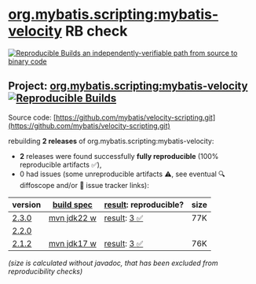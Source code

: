 [org.mybatis.scripting:mybatis-velocity](https://central.sonatype.com/artifact/org.mybatis.scripting/mybatis-velocity/versions) RB check
=======

[![Reproducible Builds](https://reproducible-builds.org/images/logos/rb.svg) an independently-verifiable path from source to binary code](https://reproducible-builds.org/)

## Project: [org.mybatis.scripting:mybatis-velocity](https://central.sonatype.com/artifact/org.mybatis.scripting/mybatis-velocity/versions) [![Reproducible Builds](https://img.shields.io/endpoint?url=https://raw.githubusercontent.com/jvm-repo-rebuild/reproducible-central/master/content/org/mybatis/scripting/mybatis-velocity/badge.json)](https://github.com/jvm-repo-rebuild/reproducible-central/blob/master/content/org/mybatis/scripting/mybatis-velocity/README.md)

Source code: [https://github.com/mybatis/velocity-scripting.git](https://github.com/mybatis/velocity-scripting.git)

rebuilding **2 releases** of org.mybatis.scripting:mybatis-velocity:
- **2** releases were found successfully **fully reproducible** (100% reproducible artifacts :white_check_mark:),
- 0 had issues (some unreproducible artifacts :warning:, see eventual :mag: diffoscope and/or :memo: issue tracker links):

| version | [build spec](/BUILDSPEC.md) | [result](https://reproducible-builds.org/docs/jvm/): reproducible? | size |
| -- | --------- | ------ | -- |
| [2.3.0](https://central.sonatype.com/artifact/org.mybatis.scripting/mybatis-velocity/2.3.0/pom) | [mvn jdk22 w](mybatis-velocity-2.3.0.buildspec) | [result](mybatis-velocity-2.3.0.buildinfo): [3 :white_check_mark: ](mybatis-velocity-2.3.0.buildcompare) | 77K |
| [2.2.0](https://central.sonatype.com/artifact/org.mybatis.scripting/mybatis-velocity/2.2.0/pom) | | | |
| [2.1.2](https://central.sonatype.com/artifact/org.mybatis.scripting/mybatis-velocity/2.1.2/pom) | [mvn jdk17 w](mybatis-velocity-2.1.2.buildspec) | [result](mybatis-velocity-2.1.2.buildinfo): [3 :white_check_mark: ](mybatis-velocity-2.1.2.buildcompare) | 76K |

<i>(size is calculated without javadoc, that has been excluded from reproducibility checks)</i>
